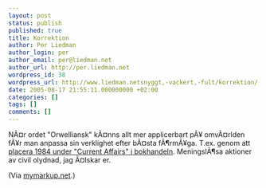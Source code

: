 ```yaml
---
layout: post
status: publish
published: true
title: Korrektion
author: Per Liedman
author_login: per
author_email: per@liedman.net
author_url: http://per.liedman.net
wordpress_id: 38
wordpress_url: http://www.liedman.netsnyggt,-vackert,-fult/korrektion/
date: 2005-08-17 21:55:11.000000000 +02:00
categories: []
tags: []
comments: []
---
```

NÃ¤r ordet "Orwelliansk" kÃ¤nns allt mer applicerbart pÃ¥ omvÃ¤rlden fÃ¥r man anpassa sin verklighet efter bÃ¤sta fÃ¶rmÃ¥ga. T.ex. genom att <a href="http://www.flickr.com/photos/avantgame/33841793/">placera 1984 under "Current Affairs" i bokhandeln</a>. MeningslÃ¶sa aktioner av civil olydnad, jag Ã¤lskar er.

(Via <a href="http://mymarkup.net/blog/archives/007544.html">mymarkup.net</a>.)
